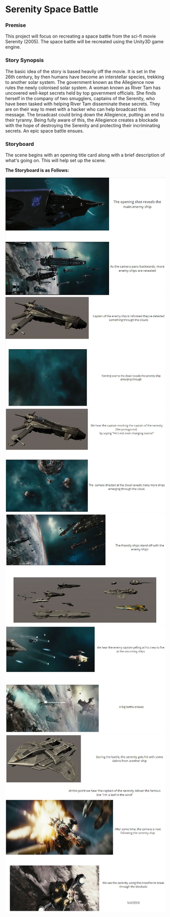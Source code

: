 # Serenity Space Battle

### Premise
This project will focus on recreating a space battle from the sci-fi movie Serenity (2005). The space battle will be recreated using the Unity3D game engine. 

### Story Synopsis
The basic idea of the story is based heavily off the movie. It is set in the 26th century, by then humans have become an interstellar species, trekking to another solar system. The government known as the Allegience now rules the newly colonised solar system. A woman known as River Tam has uncovered well-kept secrets held by top government officials. She finds herself in the company of two smugglers, captains of the Serenity, who have been tasked with helping River Tam disseminate these secrets. They are on their way to meet with a hacker who can help broadcast this message. The broadcast could bring down the Allegience, putting an end to their tyranny. Being fully aware of this, the Allegience creates a blockade with the hope of destroying the Serenity and protecting their incriminating secrets. An epic space battle ensues.

### Storyboard
The scene begins with an opening title card along with a brief description of what's going on. This will help set up the scene.

**The Storyboard is as Follows:**

![Storyboard 1](https://github.com/CMorar143/Serenity-Space-Battle/blob/master/StoryBoard/Final/1.JPG)
![Storyboard 2](https://github.com/CMorar143/Serenity-Space-Battle/blob/master/StoryBoard/Final/2.JPG)
![Storyboard 3](https://github.com/CMorar143/Serenity-Space-Battle/blob/master/StoryBoard/Final/3.JPG)
![Storyboard 4](https://github.com/CMorar143/Serenity-Space-Battle/blob/master/StoryBoard/Final/4.JPG)
![Storyboard 5](https://github.com/CMorar143/Serenity-Space-Battle/blob/master/StoryBoard/Final/5.JPG)
![Storyboard 6](https://github.com/CMorar143/Serenity-Space-Battle/blob/master/StoryBoard/Final/6.JPG)
![Storyboard 7](https://github.com/CMorar143/Serenity-Space-Battle/blob/master/StoryBoard/Final/7.JPG)
